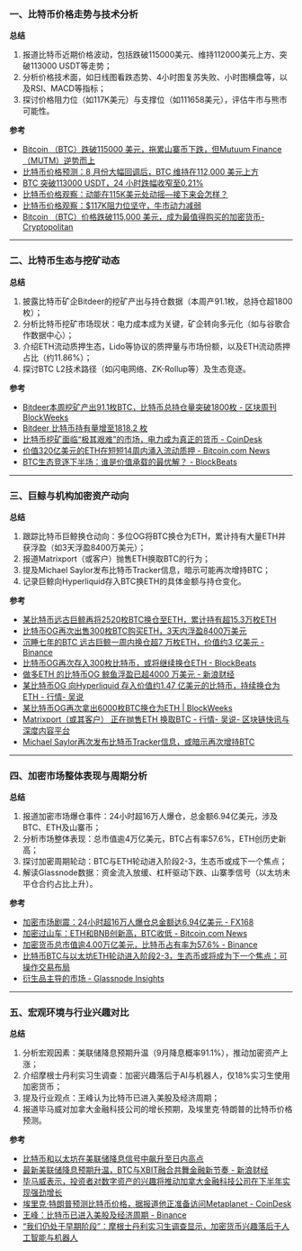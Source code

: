 ### 一、比特币价格走势与技术分析
**总结**
1. 报道比特币近期价格波动，包括跌破115000美元、维持112000美元上方、突破113000 USDT等走势；
2. 分析价格技术面，如日线图看跌态势、4小时图复苏失败、小时图横盘等，以及RSI、MACD等指标；
3. 探讨价格阻力位（如117K美元）与支撑位（如111658美元），评估牛市与熊市可能性。

**参考**
- [Bitcoin （BTC）跌破115000 美元，拖累山寨币下跌，但Mutuum Finance（MUTM）逆势而上](https://www.cryptopolitan.com/zh-cn/bitcoin-btc-falls-under-115000-dragging-altcoins-down-with-it-but-mutuum-finance-mutm-bucks-the-trend/)
- [比特币价格预测：8 月份大幅回调后，BTC 维持在112,000 美元上方](https://tradersunion.com/zh/news/cryptocurrency-news/show/452608-bitcoin-price-prediction-btc-holds/)
- [BTC 突破113000 USDT，24 小时跌幅收窄至0.21%](https://www.binance.com/cn/square/post/28661784584762)
- [比特币价格观察：动能在115K美元处动摇—接下来会怎样？](https://news.bitcoin.com/zh/bitebi-jiage-guancha-dongneng-zai-115k-meiyuan-chu-dongyao-jielaihui-zenyang/)
- [比特币价格观察：$117K阻力位坚守，牛市动力减弱](https://news.bitcoin.com/zh/bi-te-bi-jia-ge-guan-cha-117k-zu-li-wei-jian-shou-niu-shi-dong-li-jian-ruo/)
- [Bitcoin （BTC）价格跌破115,000 美元，成为最值得购买的加密货币- Cryptopolitan](https://www.cryptopolitan.com/zh-cn/best-crypto-to-buy-as-bitcoin-btc-consolidates-under-115000/)

---

### 二、比特币生态与挖矿动态
**总结**
1. 披露比特币矿企Bitdeer的挖矿产出与持仓数据（本周产91.1枚，总持仓超1800枚）；
2. 分析比特币挖矿市场现状：电力成本成为关键，矿企转向多元化（如与谷歌合作数据中心）；
3. 介绍ETH流动质押生态，Lido等协议的质押量与市场份额，以及ETH流动质押占比（约11.86%）；
4. 探讨BTC L2技术路径（如闪电网络、ZK-Rollup等）及生态竞逐。

**参考**
- [Bitdeer本周挖矿产出91.1枚BTC，比特币总持仓量突破1800枚 - 区块周刊BlockWeeks](https://blockweeks.com/newsflash/160385.html)
- [Bitdeer 比特币持有量增至1818.2 枚](https://www.binance.com/zh-CN/square/post/08-23-2025-bitdeer-1-818-2-28706106386714)
- [比特币挖矿面临“极其艰难”的市场，电力成为真正的货币 - CoinDesk](https://www.coindesk.com/zh/tech/2025/08/24/bitcoin-mining-faces-incredibly-difficult-market-as-power-becomes-the-real-currency)
- [价值320亿美元的ETH在短短14周内涌入流动质押 - Bitcoin.com News](https://news.bitcoin.com/zh/jia-zhi-320-yi-mei-yuan-de-eth-zai-duan-duan-14-zhou-nei-yong-ru-liu-dong-zhi-ya/)
- [BTC生态竞逐下半场：谁是价值承载的最优解？ - BlockBeats](https://www.theblockbeats.info/news/59405)

---

### 三、巨鲸与机构加密资产动向
**总结**
1. 跟踪比特币巨鲸换仓动向：多位OG将BTC换仓为ETH，累计持有大量ETH并获浮盈（如3天浮盈8400万美元）；
2. 报道Matrixport（或客户）抛售ETH换取BTC的行为；
3. 提及Michael Saylor发布比特币Tracker信息，暗示可能再次增持BTC；
4. 记录巨鲸向Hyperliquid存入BTC换ETH的具体金额与持仓变化。

**参考**
- [某比特币远古巨鲸再将2520枚BTC换仓至ETH，累计持有超15.3万枚ETH](https://blockweeks.com/newsflash/160320.html)
- [比特币OG再次出售300枚BTC购买ETH，3天内浮盈8400万美元](https://blockweeks.com/newsflash/160302.html)
- [沉睡七年的BTC 远古巨鲸一周内换仓超7 万枚ETH，价值约3 亿美元 - Binance](https://www.binance.com/zh-CN/square/post/28658712336666)
- [比特币OG再次存入300枚比特币，或将继续换仓ETH - BlockBeats](https://www.theblockbeats.info/flash/308737)
- [做多ETH 的比特币OG 鲸鱼浮盈已超4000 万美元 - 新浪财经](https://cj.sina.cn/articles/view/5952915720/162d2490806702by7i?froms=ggmp)
- [某比特币OG 向Hyperliquid 存入价值约1.47 亿美元的比特币，持续换仓为ETH - 行情- 吴说](https://www.wublock123.com/article/6/47626)
- [某比特币OG再次拿出6000枚BTC换仓为ETH | BlockWeeks](https://blockweeks.com/newsflash/160588.html)
- [Matrixport（或其客户） 正在抛售ETH 换取BTC - 行情- 吴说- 区块链快讯与深度内容平台](https://www.wublock123.com/article/6/47622)
- [Michael Saylor再次发布比特币Tracker信息，或暗示再次增持BTC](https://blockweeks.com/newsflash/160599.html)

---

### 四、加密市场整体表现与周期分析
**总结**
1. 报道加密市场爆仓事件：24小时超16万人爆仓，总金额6.94亿美元，涉及BTC、ETH及山寨币；
2. 分析市场整体表现：总市值逾4万亿美元，BTC占有率57.6%，ETH创历史新高；
3. 探讨加密周期轮动：BTC与ETH轮动进入阶段2-3，生态币或成下一个焦点；
4. 解读Glassnode数据：资金流入放缓、杠杆驱动下跌、山寨季信号（以太坊未平仓合约占比上升）。

**参考**
- [加密市场剧震：24小时超16万人爆仓总金额达6.94亿美元 - FX168](https://www.fx168news.com/article/%E5%8A%A0%E5%AF%86%E8%B4%A7%E5%B8%81-935741)
- [加密过山车：ETH和BNB创新高，BTC收低 - Bitcoin.com News](https://news.bitcoin.com/zh/jiami-guoshanche-eth-he-bnb-chuangxingaobtcshoudi/)
- [加密货币总市值逾4.00万亿美元，比特币占有率为57.6% - Binance](https://www.binance.com/zh-CN/square/post/08-23-2025-4-00-57-6-28698648805090)
- [比特币BTC与以太坊ETH轮动进入阶段2-3，生态币或将成为下一个焦点：可操作交易布局](https://blockchain.news/zh/flashnews/btc-and-eth-rotation-playbook-stage-2-3-signals-ecosystem-altcoins-next-actionable-trading-setup-btc-eth-altcoin-rotation-zh)
- [衍生品主导的市场 - Glassnode Insights](https://insights.glassnode.com/chinese/the-week-onchain-week-33-2025-chinese/)

---

### 五、宏观环境与行业兴趣对比
**总结**
1. 分析宏观因素：美联储降息预期升温（9月降息概率91.1%），推动加密资产上涨；
2. 介绍摩根士丹利实习生调查：加密兴趣落后于AI与机器人，仅18%实习生使用加密货币；
3. 提及行业观点：王峰认为比特币已进入美股及经济周期；
4. 报道毕马威对加拿大金融科技公司的增长预期，及埃里克·特朗普的比特币价格预测。

**参考**
- [比特币和以太坊在美联储降息信号中飙升至日内高点](https://news.bitcoin.com/zh/bitcoin-he-yi-ta-fang-zai-mei-lian-chu-jiang-xi-xin-hao-zhong-biao-sheng-zhi-ri-nei-gao-dian/)
- [最新美联储降息预期升温，BTC与XBIT融合共舞金融新节奏 - 新浪财经](https://cj.sina.cn/articles/view/5953190046/162d6789e06701yh68?froms=ggmp)
- [毕马威表示，投资者对数字资产的兴趣将推动加拿大金融科技公司在下半年实现强劲增长](https://www.coindesk.com/zh/business/2025/08/23/kpmg-sees-strong-second-half-for-canadian-fintechs-after-crypto-ai-raked-in-billions)
- [埃里克·特朗普预测比特币价格，据报道他正准备访问Metaplanet - CoinDesk](https://www.coindesk.com/zh/business/2025/08/23/eric-trump-makes-bitcoin-price-predictions-as-he-reportedly-gets-ready-to-visit-metaplanet)
- [王峰：比特币已进入美股及经济周期 - Binance](https://www.binance.com/zh-CN/square/post/28744506215649)
- [“我们仍处于早期阶段”：摩根士丹利实习生调查显示，加密货币兴趣落后于人工智能与机器人](https://www.coindesk.com/zh/markets/2025/08/24/we-are-still-early-morgan-stanley-s-intern-survey-reveals-as-crypto-interest-lags-behind-ai-and-robots)
